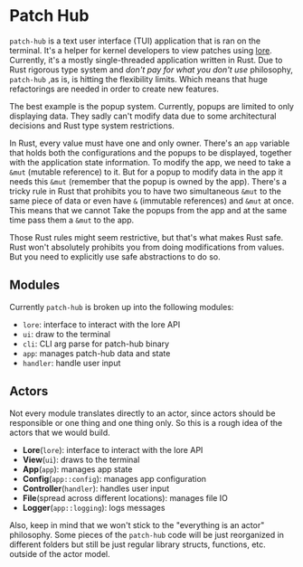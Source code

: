 # Patch Hub

`patch-hub` is a text user interface (TUI) application that is ran on the terminal.
It's a helper for kernel developers to view patches using [lore](https://lore.kernel.org).
Currently, it's a mostly single-threaded application written in Rust. Due to Rust
rigorous type system and _don't pay for what you don't use_ philosophy, `patch-hub`
,as is, is hitting the flexibility limits. Which means that huge refactorings
are needed in order to create new features.

The best example is the popup system. Currently, popups are limited to only displaying
data. They sadly can't modify data due to some architectural decisions and Rust
type system restrictions.

In Rust, every value must have one and only owner. There's an `app` variable that
holds both the configurations and the popups to be displayed, together with the
application state information. To modify the app, we need to take a `&mut`
(mutable reference) to it. But for a popup to modify data in the app it needs
this `&mut` (remember that the popup is owned by the app). There's a tricky rule
in Rust that prohibits you to have two simultaneous `&mut` to the same piece of data
or even have `&` (immutable references) and `&mut` at once. This means that we cannot
Take the popups from the app and at the same time pass them a `&mut` to the app.

Those Rust rules might seem restrictive, but that's what makes Rust safe. Rust
won't absolutely prohibits you from doing modifications from values. But you need
to explicitly use safe abstractions to do so.

## Modules

Currently `patch-hub` is broken up into the following modules:

- `lore`: interface to interact with the lore API
- `ui`: draw to the terminal
- `cli`: CLI arg parse for patch-hub binary
- `app`: manages patch-hub data and state
- `handler`: handle user input

## Actors

Not every module translates directly to an actor, since actors should be responsible
or one thing and one thing only. So this is a rough idea of the actors that we
would build.

- **Lore**(`lore`): interface to interact with the lore API
- **View**(`ui`): draws to the terminal
- **App**(`app`): manages app state
- **Config**(`app::config`): manages app configuration
- **Controller**(`handler`): handles user input
- **File**(spread across different locations): manages file IO
- **Logger**(`app::logging`): logs messages

Also, keep in mind that we won't stick to the "everything is an actor" philosophy.
Some pieces of the `patch-hub` code will be just reorganized in different folders
but still be just regular library structs, functions, etc. outside of the actor model.
